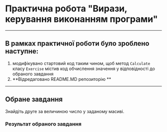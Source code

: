 # Практична робота "Вирази, керування виконанням програми"

----

## В рамках практичної роботи було зроблено наступне:
1. модифікувано стартовий код таким чином, щоб метод ```Calculate``` класу ```Exercise``` містив код обчислення значення у відповідності до обраного завдання
2. **Відредаговано README.MD репозиторію **

----

## Обране завдання
Знайдіть друге за величиною число у заданому масиві.

### Результат обраного завдання


